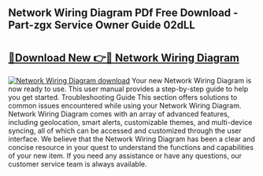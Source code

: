 ## Network Wiring Diagram PDf Free Download - Part-zgx Service Owner Guide 02dLL

# <h2><a href="http://dfkb829.blite.top/?on=Network+Wiring+Diagram">🔗Download New 👉🔴 Network Wiring Diagram</a></h2>

[![Network Wiring Diagram download](https://i.imgur.com/lujVjoI.png)](http://dfkb829.blite.top/?on=Network+Wiring+Diagram)
Your new Network Wiring Diagram is now ready to use. This user manual provides a step-by-step guide to help you get started. Troubleshooting Guide This section offers solutions to common issues encountered while using your Network Wiring Diagram. Network Wiring Diagram comes with an array of advanced features, including geolocation, smart alerts, customizable themes, and multi-device syncing, all of which can be accessed and customized through the user interface. We believe that the Network Wiring Diagram has been a clear and concise resource in your quest to understand the functions and capabilities of your new item. If you need any assistance or have any questions, our customer service team is always available.

